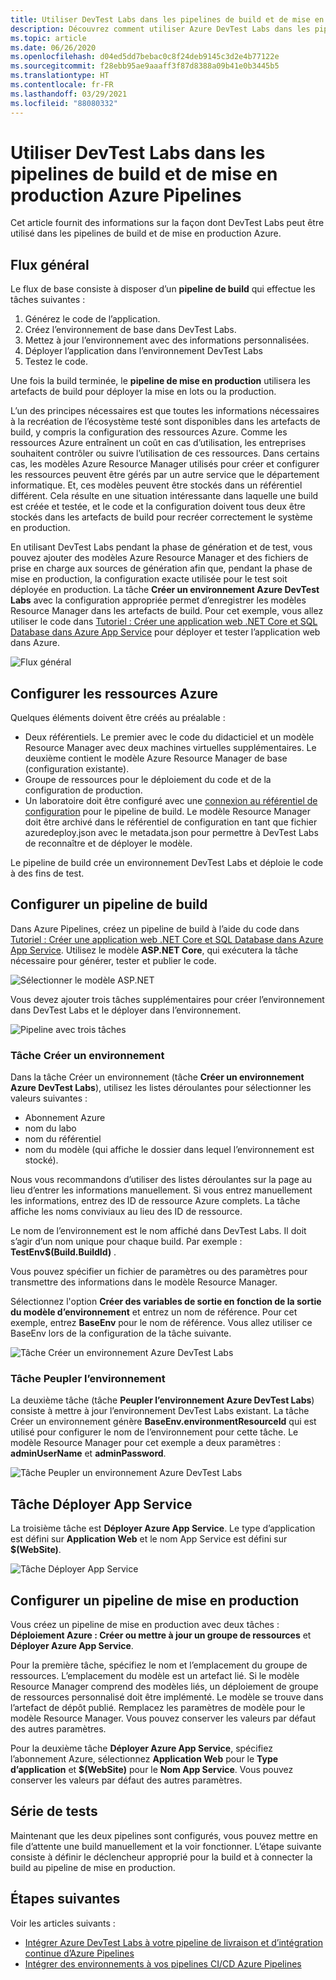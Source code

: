 ```yaml
---
title: Utiliser DevTest Labs dans les pipelines de build et de mise en production Azure Pipelines
description: Découvrez comment utiliser Azure DevTest Labs dans les pipelines de build et de mise en production Azure.
ms.topic: article
ms.date: 06/26/2020
ms.openlocfilehash: d04ed5dd7bebac0c8f24deb9145c3d2e4b77122e
ms.sourcegitcommit: f28ebb95ae9aaaff3f87d8388a09b41e0b3445b5
ms.translationtype: HT
ms.contentlocale: fr-FR
ms.lasthandoff: 03/29/2021
ms.locfileid: "88080332"
---
```

# <a name="use-devtest-labs-in-azure-pipelines-build-and-release-pipelines"></a>Utiliser DevTest Labs dans les pipelines de build et de mise en production Azure Pipelines
Cet article fournit des informations sur la façon dont DevTest Labs peut être utilisé dans les pipelines de build et de mise en production Azure. 

## <a name="overall-flow"></a>Flux général
Le flux de base consiste à disposer d’un **pipeline de build** qui effectue les tâches suivantes :

1. Générez le code de l’application.
1. Créez l’environnement de base dans DevTest Labs.
1. Mettez à jour l’environnement avec des informations personnalisées.
1. Déployer l’application dans l’environnement DevTest Labs
1. Testez le code. 

Une fois la build terminée, le **pipeline de mise en production** utilisera les artefacts de build pour déployer la mise en lots ou la production. 

L’un des principes nécessaires est que toutes les informations nécessaires à la recréation de l’écosystème testé sont disponibles dans les artefacts de build, y compris la configuration des ressources Azure. Comme les ressources Azure entraînent un coût en cas d’utilisation, les entreprises souhaitent contrôler ou suivre l’utilisation de ces ressources. Dans certains cas, les modèles Azure Resource Manager utilisés pour créer et configurer les ressources peuvent être gérés par un autre service que le département informatique. Et, ces modèles peuvent être stockés dans un référentiel différent. Cela résulte en une situation intéressante dans laquelle une build est créée et testée, et le code et la configuration doivent tous deux être stockés dans les artefacts de build pour recréer correctement le système en production. 

En utilisant DevTest Labs pendant la phase de génération et de test, vous pouvez ajouter des modèles Azure Resource Manager et des fichiers de prise en charge aux sources de génération afin que, pendant la phase de mise en production, la configuration exacte utilisée pour le test soit déployée en production. La tâche **Créer un environnement Azure DevTest Labs** avec la configuration appropriée permet d’enregistrer les modèles Resource Manager dans les artefacts de build. Pour cet exemple, vous allez utiliser le code dans [Tutoriel : Créer une application web .NET Core et SQL Database dans Azure App Service](../app-service/tutorial-dotnetcore-sqldb-app.md) pour déployer et tester l’application web dans Azure.

![Flux général](./media/use-devtest-labs-build-release-pipelines/overall-flow.png)

## <a name="set-up-azure-resources"></a>Configurer les ressources Azure
Quelques éléments doivent être créés au préalable :

- Deux référentiels. Le premier avec le code du didacticiel et un modèle Resource Manager avec deux machines virtuelles supplémentaires. Le deuxième contient le modèle Azure Resource Manager de base (configuration existante).
- Groupe de ressources pour le déploiement du code et de la configuration de production.
- Un laboratoire doit être configuré avec une [connexion au référentiel de configuration](devtest-lab-create-environment-from-arm.md) pour le pipeline de build. Le modèle Resource Manager doit être archivé dans le référentiel de configuration en tant que fichier azuredeploy.json avec le metadata.json pour permettre à DevTest Labs de reconnaître et de déployer le modèle.

Le pipeline de build crée un environnement DevTest Labs et déploie le code à des fins de test.

## <a name="set-up-a-build-pipeline"></a>Configurer un pipeline de build
Dans Azure Pipelines, créez un pipeline de build à l’aide du code dans [Tutoriel : Créer une application web .NET Core et SQL Database dans Azure App Service](../app-service/tutorial-dotnetcore-sqldb-app.md). Utilisez le modèle **ASP.NET Core**, qui exécutera la tâche nécessaire pour générer, tester et publier le code.

![Sélectionner le modèle ASP.NET](./media/use-devtest-labs-build-release-pipelines/select-asp-net.png)

Vous devez ajouter trois tâches supplémentaires pour créer l’environnement dans DevTest Labs et le déployer dans l’environnement.

![Pipeline avec trois tâches](./media/use-devtest-labs-build-release-pipelines/pipeline-tasks.png)

### <a name="create-environment-task"></a>Tâche Créer un environnement
Dans la tâche Créer un environnement (tâche **Créer un environnement Azure DevTest Labs**), utilisez les listes déroulantes pour sélectionner les valeurs suivantes :

- Abonnement Azure
- nom du labo
- nom du référentiel
- nom du modèle (qui affiche le dossier dans lequel l’environnement est stocké). 

Nous vous recommandons d’utiliser des listes déroulantes sur la page au lieu d’entrer les informations manuellement. Si vous entrez manuellement les informations, entrez des ID de ressource Azure complets. La tâche affiche les noms conviviaux au lieu des ID de ressource. 

Le nom de l’environnement est le nom affiché dans DevTest Labs. Il doit s’agir d’un nom unique pour chaque build. Par exemple : **TestEnv$(Build.BuildId)** . 

Vous pouvez spécifier un fichier de paramètres ou des paramètres pour transmettre des informations dans le modèle Resource Manager. 

Sélectionnez l'option **Créer des variables de sortie en fonction de la sortie du modèle d’environnement** et entrez un nom de référence. Pour cet exemple, entrez **BaseEnv** pour le nom de référence. Vous allez utiliser ce BaseEnv lors de la configuration de la tâche suivante. 

![Tâche Créer un environnement Azure DevTest Labs](./media/use-devtest-labs-build-release-pipelines/create-environment.png)

### <a name="populate-environment-task"></a>Tâche Peupler l’environnement
La deuxième tâche (tâche **Peupler l’environnement Azure DevTest Labs**) consiste à mettre à jour l’environnement DevTest Labs existant. La tâche Créer un environnement génère **BaseEnv.environmentResourceId** qui est utilisé pour configurer le nom de l’environnement pour cette tâche. Le modèle Resource Manager pour cet exemple a deux paramètres : **adminUserName** et **adminPassword**. 

![Tâche Peupler un environnement Azure DevTest Labs](./media/use-devtest-labs-build-release-pipelines/populate-environment.png)

## <a name="app-service-deploy-task"></a>Tâche Déployer App Service
La troisième tâche est **Déployer Azure App Service**. Le type d’application est défini sur **Application Web** et le nom App Service est défini sur **$(WebSite)**.

![Tâche Déployer App Service](./media/use-devtest-labs-build-release-pipelines/app-service-deploy.png)

## <a name="set-up-release-pipeline"></a>Configurer un pipeline de mise en production
Vous créez un pipeline de mise en production avec deux tâches : **Déploiement Azure : Créer ou mettre à jour un groupe de ressources** et **Déployer Azure App Service**. 

Pour la première tâche, spécifiez le nom et l’emplacement du groupe de ressources. L’emplacement du modèle est un artefact lié. Si le modèle Resource Manager comprend des modèles liés, un déploiement de groupe de ressources personnalisé doit être implémenté. Le modèle se trouve dans l’artefact de dépôt publié. Remplacez les paramètres de modèle pour le modèle Resource Manager. Vous pouvez conserver les valeurs par défaut des autres paramètres. 

Pour la deuxième tâche **Déployer Azure App Service**, spécifiez l’abonnement Azure, sélectionnez **Application Web** pour le **Type d’application** et **$(WebSite)** pour le **Nom App Service**. Vous pouvez conserver les valeurs par défaut des autres paramètres. 

## <a name="test-run"></a>Série de tests
Maintenant que les deux pipelines sont configurés, vous pouvez mettre en file d’attente une build manuellement et la voir fonctionner. L’étape suivante consiste à définir le déclencheur approprié pour la build et à connecter la build au pipeline de mise en production.

## <a name="next-steps"></a>Étapes suivantes
Voir les articles suivants :

- [Intégrer Azure DevTest Labs à votre pipeline de livraison et d’intégration continue d’Azure Pipelines](devtest-lab-integrate-ci-cd.md)
- [Intégrer des environnements à vos pipelines CI/CD Azure Pipelines](integrate-environments-devops-pipeline.md)
